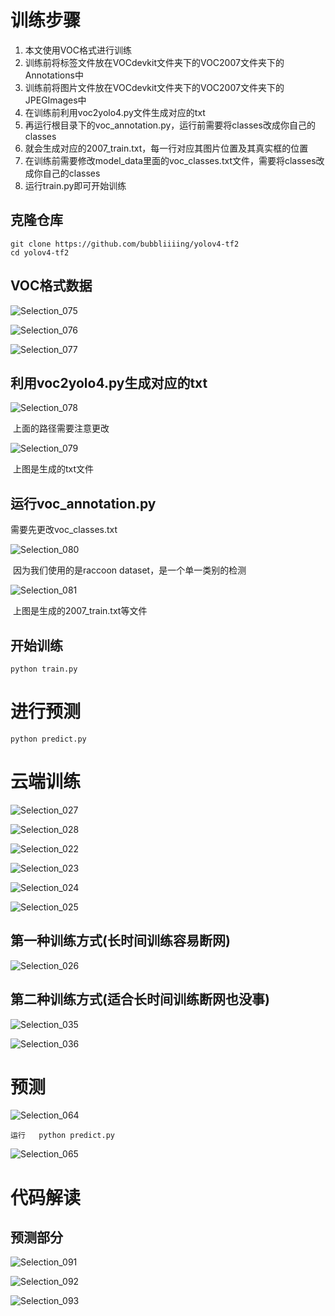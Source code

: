 # 训练步骤

1. 本文使用VOC格式进行训练
2. 训练前将标签文件放在VOCdevkit文件夹下的VOC2007文件夹下的Annotations中
3. 训练前将图片文件放在VOCdevkit文件夹下的VOC2007文件夹下的JPEGImages中
4. 在训练前利用voc2yolo4.py文件生成对应的txt
5. 再运行根目录下的voc_annotation.py，运行前需要将classes改成你自己的classes
6. 就会生成对应的2007_train.txt，每一行对应其图片位置及其真实框的位置
7. 在训练前需要修改model_data里面的voc_classes.txt文件，需要将classes改成你自己的classes
8. 运行train.py即可开始训练

## 克隆仓库

```
git clone https://github.com/bubbliiiing/yolov4-tf2
cd yolov4-tf2
```

## VOC格式数据

![Selection_075](pics/Selection_075.jpg)

![Selection_076](pics/Selection_076.jpg)

![Selection_077](pics/Selection_077.jpg)

## 利用voc2yolo4.py生成对应的txt

![Selection_078](pics/Selection_078.jpg)

​								上面的路径需要注意更改

![Selection_079](pics/Selection_079.jpg)

​															上图是生成的txt文件

## 运行voc_annotation.py

需要先更改voc_classes.txt

![Selection_080](pics/Selection_080.jpg)

​						因为我们使用的是raccoon dataset，是一个单一类别的检测

![Selection_081](pics/Selection_081.jpg)

​						上图是生成的2007_train.txt等文件

## 开始训练

```python train.py```

# 进行预测

```python predict.py```



# 云端训练

![Selection_027](yolov4_img/6.jpg)

![Selection_028](yolov4_img/7.jpg)

![Selection_022](yolov4_img/1.jpg)

![Selection_023](yolov4_img/2.jpg)

![Selection_024](yolov4_img/3.jpg)

![Selection_025](yolov4_img/4.jpg)

## 第一种训练方式(长时间训练容易断网)

![Selection_026](yolov4_img/5.jpg)

## 第二种训练方式(适合长时间训练断网也没事)

![Selection_035](yolov4_img/8.jpg)

![Selection_036](yolov4_img/9.jpg)

# 预测

![Selection_064](yolov4_img/10.jpg)

```
运行   python predict.py
```

![Selection_065](yolov4_img/11.jpg)

# 代码解读

## 预测部分

![Selection_091](yolov4_img/12.jpg)

![Selection_092](yolov4_img/13.jpg)

![Selection_093](yolov4_img/16.jpg)

